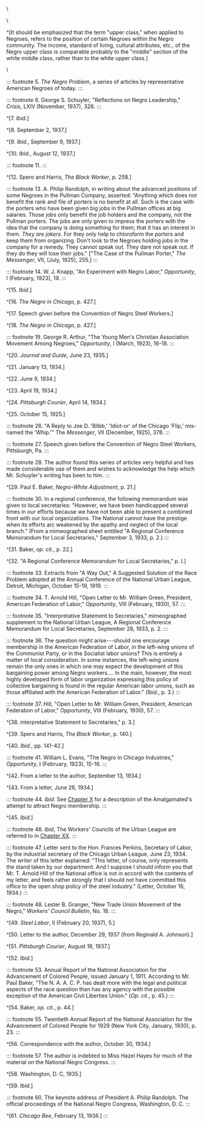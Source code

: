 
\

\

^[It should be emphasized that the term "upper class," when applied to Negroes, refers to the position of certain Negroes *within* the Negro community. The income, standard of living, cultural attributes, etc., of the Negro upper class is comparable probably to the "middle" section of the white middle class, rather than to the white upper class.]

\

::: footnote
5. *The Negro Problem*, a series of articles by representative American
Negroes of today.
:::

::: footnote
6. George S. Schuyler, "Reflections on Negro Leadership," *Crisis*, LXIV
(November, 1937), 328.
:::

\^[7. *Ibid*.]

\^[8. September 2, 1937.]

\^[9. *Ibid*., September 9, 1937.]

\^[10. *Ibid*., August 12, 1937.]

::: footnote
11. 
:::

\^[12. Spero and Harris, *The Black Worker*, p. 258.]

::: footnote
13. A. Philip Randolph, in writing about the advanced positions of some
Negroes in the Pullman Company, asserted: "Anything which does not
benefit the rank and file of porters is no benefit at all. Such is the
case with the porters who have been given big jobs in the Pullman
offices at big salaries. Those jobs only benefit the job holders and the
company, not the Pullman porters. The jobs are only given to impress the
porters with the idea that the company is doing something for them; that
it has an interest in them. *They are jokers*. For they only help to
chloroform the porters and keep them from organizing. Don\'t look to the
Negroes holding jobs in the company for a remedy. They cannot speak out.
They dare not speak out. If they do they will lose their jobs." \["The
Case of the Pullman Porter," *The Messenger*, VII, (July, 1925), 255.\]
:::

::: footnote
14. W. J. Knapp, "An Experiment with Negro Labor," *Opportunity*, I
(February, 1923), 19.
:::

\^[15. *Ibid*.]

\^[16. *The Negro in Chicago*, p. 427.]

\^[17. Speech given before the Convention of Negro Steel Workers.]

\^[18. *The Negro in Chicago*, p. 427.]

::: footnote
19. George R. Arthur, "The Young Men\'s Christian Association Movement
Among Negroes," *Opportunity*, I (March, 1923), 16-18.
:::

\^[20. *Journal and Guide*, June 23, 1935.]

\^[21. January 13, 1934.]

\^[22. June 9, 1934.]

\^[23. April 19, 1934.]

\^[24. *Pittsburgh Courier*, April 14, 1934.]

\^[25. October 15, 1925.]

::: footnote
26. "A Reply to Joe D. 'Blibb,' 'Idiot-or' of the Chicago 'Flip,'
mis-named the 'Whip.'" The *Messenger*, VII (December, 1925), 378.
:::

::: footnote
27. Speech given before the Convention of Negro Steel Workers,
Pittsburgh, Pa.
:::

::: footnote
28. The author found this series of articles very helpful and has made
considerable use of them and wishes to acknowledge the help which Mr.
Schuyler\'s writing has been to him.
:::

\^[29. Paul E. Baker, *Negro-White Adjustment*, p. 21.]

::: footnote
30. In a regional conference, the following memorandum was given to
local secretaries: "However, we have been handicapped several times in
our efforts because we have not been able to present a combined front
with our local organizations. The National cannot have the prestige when
its efforts arc weakened by the apathy and neglect of the local branch."
(From a mimeographed sheet entitled "A Regional Conference Memorandum
for Local Secretaries," September 3, 1933, p. 2.)
:::

\^[31. Baker, *op. cit*., p. 22.]

\^[32. "A Regional Conference Memorandum for Local Secretaries," p. I.]

::: footnote
33. Extracts from "A Way Out," A Suggested Solution of the Race Problem
adopted at the Annual Conference of the National Urban League, Detroit,
Michigan, October 15-19, 1919.
:::

::: footnote
34. T. Arnold Hill, "Open Letter to Mr. William Green, President,
American Federation of Labor," *Opportunity*, VIII (February, 1930), 57.
:::

::: footnote
35. "Interpretative Statement to Secretaries," mimeographed supplement
to the National Urban League, A Regional Conference Memorandum for Local
Secretaries, September 28, 1933, p. 2.
:::

::: footnote
36. The question might arise---should one encourage membership in the
American Federation of Labor, in the left-wing unions of the Communist
Party, or in the Socialist labor unions? This is entirely a matter of
local consideration. In some instances, the left-wing unions remain the
only ones in which one may expect the development of this bargaining
power among Negro workers.... In the main, however, the most highly
developed form of labor organization expressing this policy of
collective bargaining is found in the regular American labor unions,
such as those affiliated with the American Federation of Labor."
*(Ibid*., p. 3.)
:::

::: footnote
37. Hill, "Open Letter to Mr. William Green, President, American
Federation of Labor," *Opportunity*, VIII (February, 1930), 57.
:::

\^[38. interpretative Statement to Secretaries," p. 3.]

\^[39. Spero and Harris, *The Black Worker*, p. 140.]

\^[40. *Ibid*., pp. 141-42.]

::: footnote
41. William L. Evans, "The Negro in Chicago Industries," *Opportunity*,
I (February, 1923), 15-16.
:::

\^[42. From a letter to the author, September 13, 1934.]

\^[43. From a letter, June 26, 1934.]

::: footnote
44. *Ibid*. See [Chapter X](20_chapter.html#c10) for a description of
the Amalgamated\'s attempt to attract Negro membership.
:::

\^[45. *Ibid*.]

::: footnote
46. *Ibid*, The Workers\' Councils of the Urban League are referred to
in [Chapter XX](34_chapter.html#c20).
:::

::: footnote
47. Letter sent to the Hon. Frances Perkins, Secretary of Labor, by the
industrial secretary of the Chicago Urban League, June 23, 1934. The
writer of this letter explained: "This letter, of course, only
represents the stand taken by our department. And I suppose I should
inform you that Mr. T. Arnold Hill of the National office is not in
accord with the contents of my letter, and feels rather strongly that I
should not have committed this office to the open shop policy of the
steel industry." (Letter, October 16, 1934.)
:::

::: footnote
48. Lester B. Granger, "New Trade Union Movement of the Negro,"
*Workers\' Council Bulletin*, No. 18.
:::

\^[49. *Steel Labor*, II (February 20, 1937), 5.]

\^[50. Letter to the author, December 29, 1937 (from Reginald A. Johnson).]

\^[51. *Pittsburgh Courier*, August 19, 1937.]

\^[52. *Ibid*.]

::: footnote
53. Annual Report of the National Association for the Advancement of
Colored People, issued January 1, 1911. According to Mr. Paul Baker,
"The N. A. A. C. P. has dealt more with the legal and political aspects
of the race question than has any agency with the possible exception of
the American Civil Liberties Union." (*Op. cit*., p. 45.)
:::

\^[54. Baker, *op. cit*., p. 44.]

::: footnote
55. Twentieth Annual Report of the National Association for the
Advancement of Colored People for 1929 (New York City, January, 1930),
p. 23.
:::

\^[56. Correspondence with the author, October 30, 1934.]

::: footnote
57. The author is indebted to Miss Hazel Hayes for much of the material
on the National Negro Congress.
:::

\^[58. Washington, D. C, 1935.]

\^[59. *Ibid*.]

::: footnote
60. The keynote address of President A. Philip Randolph. The official
proceedings of the National Negro Congress, Washington, D. C.
:::

\^[61. *Chicago Bee*, February 13, 1936.]
:::
